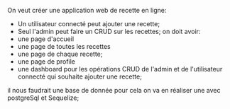 On veut créer une application web de recette en ligne:

- Un utilisateur connecté peut ajouter une recette;
- Seul l'admin peut faire un CRUD sur les recettes;
  on doit avoir:
- une page d'accueil
- une page de toutes les recettes
- une page de chaque recette;
- une page de profile
- une dashboard pour les opérations CRUD de l'admin et de l'utilisateur connecté qui souhaite ajouter une recette;

il nous faudrait une base de donnée pour cela on va en réaliser une avec postgreSql et Sequelize;

